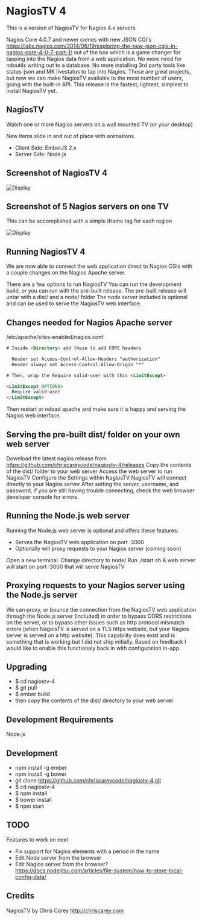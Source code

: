 # NagiosTV 4

This is a version of NagiosTV for Nagios 4.x servers.

Nagios Core 4.0.7 and newer comes with new JSON CGI's
https://labs.nagios.com/2014/06/19/exploring-the-new-json-cgis-in-nagios-core-4-0-7-part-1/
out of the box which is a game changer for tapping into the Nagios data from a web application.
No more need for ndoutils writing out to a database. No more installing 3rd party tools like status-json and MK livestatus to tap into Nagios. Those are great projects, but now we can make NagiosTV available to the most number of users, going with the built-in API. This release is the fastest, lightest, simplest to install NagiosTV yet.

NagiosTV
------------

Watch one or more Nagios servers on a wall mounted TV (or your desktop)

New items slide in and out of place with animations.

- Client Side: EmberJS 2.x
- Server Side: Node.js

Screenshot of NagiosTV 4
------------

![Display](https://chriscarey.com/software/nagiostv-4/images/nagiostv-screen.png)

Screenshot of 5 Nagios servers on one TV
------------

This can be accomplished with a simple iframe tag for each region

![Display](http://chriscarey.com/projects/ajax-monitor-for-nagios/nagios-5-in-1.png)

Running NagiosTV 4
-------------
We are now able to connect the web application direct to Nagios CGIs with a couple changes on the Nagios Apache server.

There are a few options to run NagiosTV
You can run the development build, or you can run with the pre-built release.
The pre-built release will untar with a dist/ and a node/ folder
The node server included is optional and can be used to serve the NagiosTV web interface.

Changes needed for Nagios Apache server
-------------

/etc/apache/sites-enabled/nagios.conf

```html
# Inside <Directory> add these to add CORS headers

  Header set Access-Control-Allow-Headers "authorization" 
  Header always set Access-Control-Allow-Origin "*"

# Then, wrap the Require valid-user with this <LimitExcept>

<LimitExcept OPTIONS>
  Require valid-user
</LimitExcept>
```

Then restart or reload apache and make sure it is happy and serving the Nagios web interface.

Serving the pre-built dist/ folder on your own web server
-------------
Download the latest nagios release from https://github.com/chriscareycode/nagiostv-4/releases
Copy the contents of the dist/ folder to your web server
Access the web server to run NagiosTV
Configure the Settings within NagiosTV
NagiosTV will connect directly to your Nagios server
After setting the server, username, and password, if you are still having trouble connecting, check the web browser developer console for errors.

Running the Node.js web server
-------------
Running the Node.js web server is optional and offers these features:
- Serves the NagiosTV web application on port :3000
- Optionally will proxy requests to your Nagios server (coming soon)

Open a new terminal.
Change directory to node/
Run ./start.sh
A web server will start on port :3000 that will serve NagiosTV

Proxying requests to your Nagios server using the Node.js server
------------
We can proxy, or bounce the connection from the NagiosTV web application through the Node.js server (included) in order to bypass CORS restrictions on the server, or to bypass other issues such as http protocol mismatch errors (when NagiosTV is served on a TLS https website, but your Nagios server is served on a http website). This capability does exist and is something that is working but I did not ship initially. Based on feedback I would like to enable this functionaly back in with configuration in-app.

Upgrading
------------
- $ cd nagiostv-4
- $ git pull
- $ ember build
- then copy the contents of the dist/ directory to your web server

Development Requirements
------------

Node.js

Development
------------
- npm install -g ember
- npm install -g bower
- git clone https://github.com/chriscareycode/nagiostv-4.git
- $ cd nagiostv-4
- $ npm install
- $ bower install
- $ npm start

TODO
------------
Features to work on next
- Fix support for Nagios elements with a period in the name
- Edit Node server from the browser
- Edit Nagios server from the browser?
https://docs.nodejitsu.com/articles/file-system/how-to-store-local-config-data/

Credits
------------
NagiosTV by Chris Carey
http://chriscarey.com


